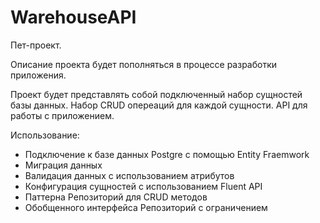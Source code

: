 # WarehouseAPI

Пет-проект.

Описание проекта будет пополняться в процессе разработки приложения.

Проект будет представлять собой подключенный набор сущностей базы данных.
Набор CRUD опереаций для каждой сущности.
API для работы с приложением.

Использование:
- Подключение к базе данных Postgre с помощью Entity Fraemwork
- Миграция данных
- Валидация данных с использованием атрибутов
- Конфигурация сущностей с использованием Fluent API
- Паттерна Репозиторий для CRUD методов
- Обобщенного интерфейса Репозиторий с ограничением
